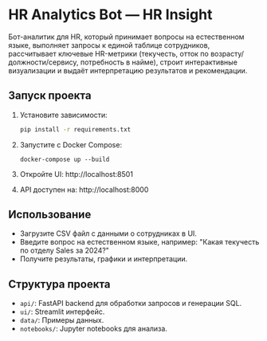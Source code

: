 # HR Analytics Bot — HR Insight

Бот-аналитик для HR, который принимает вопросы на естественном языке, выполняет запросы к единой таблице сотрудников, рассчитывает ключевые HR-метрики (текучесть, отток по возрасту/должности/сервису, потребность в найме), строит интерактивные визуализации и выдаёт интерпретацию результатов и рекомендации.

## Запуск проекта

1. Установите зависимости:
   ```bash
   pip install -r requirements.txt
   ```

2. Запустите с Docker Compose:
   ```
   docker-compose up --build
   ```

3. Откройте UI: http://localhost:8501

4. API доступен на: http://localhost:8000

## Использование

- Загрузите CSV файл с данными о сотрудниках в UI.
- Введите вопрос на естественном языке, например: "Какая текучесть по отделу Sales за 2024?"
- Получите результаты, графики и интерпретации.

## Структура проекта

- `api/`: FastAPI backend для обработки запросов и генерации SQL.
- `ui/`: Streamlit интерфейс.
- `data/`: Примеры данных.
- `notebooks/`: Jupyter notebooks для анализа.
